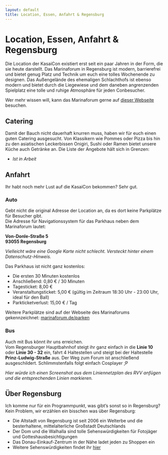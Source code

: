 ```yaml
---
layout: default
title: Location, Essen, Anfahrt & Regensburg
---
```


# Location, Essen, Anfahrt & Regensburg

Die Location der KasaiCon existiert erst seit ein paar Jahren in der Form, die sie heute darstellt. 
Das Marinaforum in Regensburg ist modern, barrierefrei und bietet genug Platz und Technik um euch eine tolles Wochenende zu designen. 
Das Außengelände des ehemaligen Schlachthofs ist ebenso modern und bietet durch die Liegewiese und dem daneben angrenzenden Spielplatz eine tolle und ruhige Atmosphäre für jeden Conbesucher. 

Wer mehr wissen will, kann das Marinaforum gerne auf [dieser Webseite](https://marinaforum.de/) besuchen. 

## Catering 

Damit der Bauch nicht dauerhaft knurren muss, haben wir für euch einen guten Catering ausgesucht. 
Von Klassikern wie Pommes oder Pizza bis hin zu den asiatischen Leckerbissen Onigiri, Sushi oder Ramen bietet unsere Küche auch Getränke an. 
Die Liste der Angebote hält sich in Grenzen: 

- *Ist in Arbeit*

## Anfahrt 

Ihr habt noch mehr Lust auf die KasaiCon bekommen? Sehr gut. <br>

### Auto

Gebt nicht die original Adresse der Location an, da es dort keine Parkplätze für Besucher gibt. <br>
Die Adresse für Navigationssystem für das Parkhaus neben dem Marinaforum lautet:

**Von-Donle-Straße 5**<br>
**93055 Regensburg**

*Vielleicht wäre eine Google Karte nicht schlecht. Versteckt hinter einem Datenschutz-Hinweis.*

Das Parkhaus ist nicht ganz kostenlos: 

- Die ersten 30 Minuten kostenlos
- Anschließend: 0,80 € / 30 Minuten
- Tagesticket: 8,00 € 
- Veranstaltungsticket: 5,00 € (gültig im Zeitraum 18:30 Uhr - 23:00 Uhr, ideal für den Ball) 
- Parkticketverlust: 15,00 € / Tag 

Weitere Parkplätze sind auf der Webseite des Marinaforums gekennzeichnet: [marinaforum.de/parken](https://marinaforum.de/parken/)

### Bus 

Auch mit Bus könnt ihr uns erreichen. <br>
Vom Regensburger Hauptbahnhof steigt ihr ganz einfach in die **Linie 10** oder **Linie 30 - 32** ein, fahrt 4 Haltestellen und steigt bei der Haltestelle **Prinz-Ludwig-Straße** aus. 
Der Weg zum Forum ist anschließend ausgeschildert. 
Schlimmstenfalls folgt einfach Cosplayer ;P 

*Hier würde ich einen Screenshot aus dem Liniennetzplan des RVV anfügen und die entsprechenden Linien markieren.*

## Über Regensburg

Ich komme nur für ein Programmpunkt, was gibt’s sonst so in Regensburg? <br>
Kein Problem, wir erzählen ein bisschen was über Regensburg: 

- Die Altstadt von Regensburg ist seit 2006 ein Welterbe und die besterhaltene, mittelalterliche Großstadt Deutschlands 
- Der Dom und die Walhalla sind tolle Sehenswürdigkeiten für Fotojäger und Gotteshausbesichtigungen 
- Das Donau-Einkauf-Zentrum in der Nähe ladet jeden zu Shoppen ein 
- Weitere Sehenswürdigkeiten findet ihr [hier](https://tourismus.regensburg.de/regensburg-erleben/sehenswertes.html)
